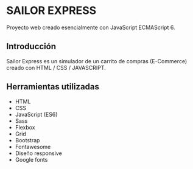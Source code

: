 # SAILOR EXPRESS

Proyecto web creado esencialmente con JavaScript ECMAScript 6.

## Introducción

Sailor Express es un simulador de un carrito de compras (E-Commerce) creado con HTML / CSS / JAVASCRIPT.

## Herramientas utilizadas

- HTML
- CSS
- JavaScript (ES6)
- Sass
- Flexbox
- Grid
- Bootstrap
- Fontawesome
- Diseño responsive
- Google fonts
